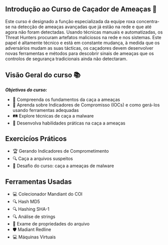 ## Introdução ao Curso de Caçador de Ameaças 🎣

Este curso é designado a função especializada da equipe roxa concentra-se na detecção de ameaças 
avançadas que já estão na rede e que até agora não foram detectadas. Usando técnicas manuais e automatizadas, os Threat Hunters 
procuram artefatos maliciosos na rede e nos sistemas. Este papel é altamente técnico e está em constante mudança, à medida que os adversários
mudam as suas tácticas, os caçadores devem desenvolver novas ferramentas e métodos 
para descobrir sinais de ameaças que os controlos de segurança tradicionais ainda não detectaram.

## Visão Geral do curso 📚

***Objetivos do curso:***

- 🎯 Compreenda os fundamentos da caça a ameaças
- 📌 Aprenda sobre Indicadores de Compromisso (IOCs) e como gerá-los usando ferramentas adequadas
- 🛤️ Explore técnicas de caça a malware
- 🥇 Desenvolva habilidades práticas na caça a ameaças

## Exercicíos Práticos

- 🏆  Gerando Indicadores de Comprometimento
- 🔍  Caça a arquivos suspeitos
- 🚩  Desafio do curso: caça a ameaças de malware

## Ferramentas Usadas

- 💻  Colecionador Mandiant do COI
- 🔍  Hash MD5
- 🔍  Hashing SHA-1
- 🔍  Análise de strings
- 📂  Exame de propriedades do arquivo
- 🛡️  Madiant Redline
- 💻  Máquinas Virtuais

